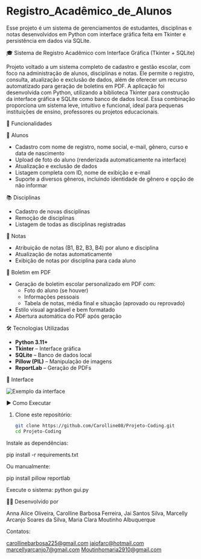 # Registro_Acadêmico_de_Alunos
Esse projeto é um sistema de gerenciamentos de estudantes, disciplinas e notas desenvolvidos em Python com interface gráfica feita em Tkinter e persistência em dados via SQLite. 

🎓 Sistema de Registro Acadêmico com Interface Gráfica (Tkinter + SQLite)

Projeto voltado a um sistema completo de cadastro e gestão escolar, com foco na administração de alunos, disciplinas e notas. Ele permite o registro, consulta, atualização e exclusão de dados, além de oferecer um recurso automatizado para geração de boletins em PDF.
A aplicação foi desenvolvida com Python, utilizando a biblioteca Tkinter para construção da interface gráfica e SQLite como banco de dados local. Essa combinação proporciona um sistema leve, intuitivo e funcional, ideal para pequenas instituições de ensino, professores ou projetos educacionais.

📌 Funcionalidades

 👤 Alunos
- Cadastro com nome de registro, nome social, e-mail, gênero, curso e data de nascimento
- Upload de foto do aluno (renderizada automaticamente na interface)
- Atualização e exclusão de dados
- Listagem completa com ID, nome de exibição e e-mail
- Suporte a diversos gêneros, incluindo identidade de gênero e opção de não informar

 📚 Disciplinas
- Cadastro de novas disciplinas
- Remoção de disciplinas
- Listagem de todas as disciplinas registradas

 📝 Notas
- Atribuição de notas (B1, B2, B3, B4) por aluno e disciplina
- Atualização de notas automaticamente
- Exibição de notas por disciplina para cada aluno

 📄 Boletim em PDF
- Geração de boletim escolar personalizado em PDF com:
  - Foto do aluno (se houver)
  - Informações pessoais
  - Tabela de notas, média final e situação (aprovado ou reprovado)
- Estilo visual agradável e bem formatado
- Abertura automática do PDF após geração

🛠️ Tecnologias Utilizadas

- **Python 3.11+**
- **Tkinter** – Interface gráfica
- **SQLite** – Banco de dados local
- **Pillow (PIL)** – Manipulação de imagens
- **ReportLab** – Geração de PDFs

📸 Interface

![Exemplo da interface](./screenshot.png) <!-- Substitua por uma imagem real caso deseje -->

 ▶️ Como Executar

1. Clone este repositório:
   ```bash
   git clone https://github.com/Carolline08/Projeto-Coding.git
   cd Projeto-Coding

Instale as dependências:

pip install -r requirements.txt

Ou manualmente:

pip install pillow reportlab

Execute o sistema:
python gui.py

👩‍💻 Desenvolvido por

Anna Alice Oliveira, 
Carolline Barbosa Ferreira, 
Jai Santos Silva, 
Marcelly Arcanjo Soares da Silva, 
Maria Clara Moutinho Albuquerque

Contatos: 

carollinebarbosa225@gmail.com
jaiofarc@hotmail.com
marcellyarcanjo7@gmail.com
Moutinhomaria2910@gmail.com
